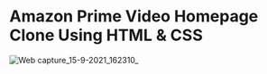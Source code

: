 # Amazon Prime Video Homepage Clone Using HTML & CSS

![Web capture_15-9-2021_162310_](https://user-images.githubusercontent.com/82265848/133421120-92caef40-73bc-4511-9d76-e4b6b7dd658b.jpeg)
